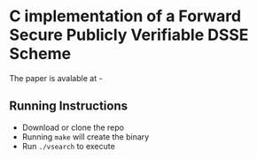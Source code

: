 # C implementation of a Forward Secure Publicly Verifiable DSSE Scheme
The paper is avalable at - 

## Running Instructions
* Download or clone the repo
* Running `make` will create the binary
* Run `./vsearch` to execute 
